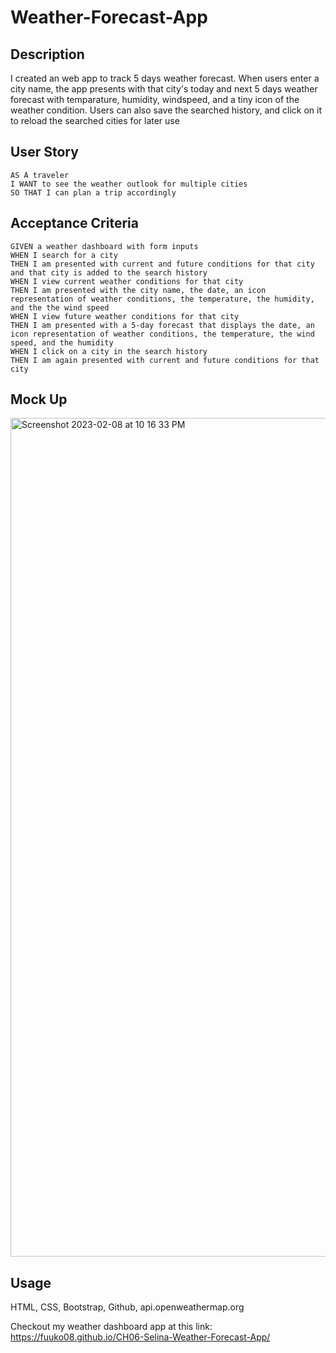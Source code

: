 # Weather-Forecast-App

## Description

I created an web app to track 5 days weather forecast. When users enter a city name, the app presents with that city's today and next 5 days weather forecast with temparature, humidity, windspeed, and a tiny icon of the weather condition. Users can also save the searched history, and click on it to reload the searched cities for later use

## User Story
```
AS A traveler
I WANT to see the weather outlook for multiple cities
SO THAT I can plan a trip accordingly
```

## Acceptance Criteria
```
GIVEN a weather dashboard with form inputs
WHEN I search for a city
THEN I am presented with current and future conditions for that city and that city is added to the search history
WHEN I view current weather conditions for that city
THEN I am presented with the city name, the date, an icon representation of weather conditions, the temperature, the humidity, and the the wind speed
WHEN I view future weather conditions for that city
THEN I am presented with a 5-day forecast that displays the date, an icon representation of weather conditions, the temperature, the wind speed, and the humidity
WHEN I click on a city in the search history
THEN I am again presented with current and future conditions for that city
```

## Mock Up

<img width="1342" alt="Screenshot 2023-02-08 at 10 16 33 PM" src="https://user-images.githubusercontent.com/108949883/217733374-8a0c38fb-c84f-4a56-ac5d-2dd08a91db20.png">

## Usage

HTML, CSS, Bootstrap, Github, 
api.openweathermap.org

Checkout my weather dashboard app at this link: https://fuuko08.github.io/CH06-Selina-Weather-Forecast-App/
